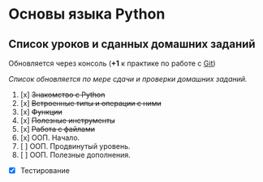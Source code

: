 # Основы языка Python #
## Список уроков и сданных домашних заданий ##

Обновляется через консоль (**+1** к практике по работе с [Git](https://git-scm.com))

*Список обновляется по мере сдачи и проверки домашних заданий.*

1. [x] ~~Знакомство с Python~~
1. [x] ~~Встроенные типы и операции с ними~~
1. [x] ~~Функции~~
1. [x] ~~Полезные инструменты~~
1. [x] ~~Работа с файлами~~
1. [x] ООП. Начало.
1. [ ] ООП. Продвинутый уровень.
1. [ ] ООП. Полезные дополнения.
* [x] Тестирование
